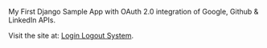 My First Django Sample App with OAuth 2.0 integration of Google, Github & LinkedIn APIs.

Visit the site at:  <a href="https://sample2-django.herokuapp.com/">Login Logout System</a>.
